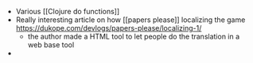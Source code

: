 - Various [[Clojure do functions]]
- Really interesting article on how [[papers please]] localizing the game https://dukope.com/devlogs/papers-please/localizing-1/
	- the author made a HTML tool to let people do the translation in a web base tool
-